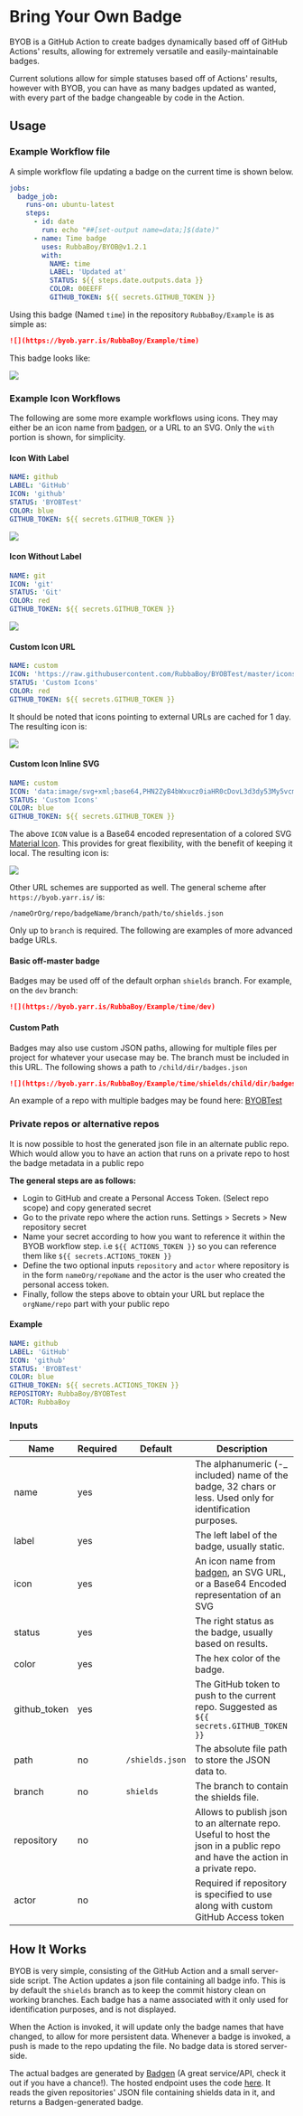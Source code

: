 # Bring Your Own Badge

BYOB is a GitHub Action to create badges dynamically based off of GitHub Actions' results, allowing for extremely versatile and easily-maintainable badges.

Current solutions allow for simple statuses based off of Actions' results, however with BYOB, you can have as many badges updated as wanted, with every part of the badge changeable by code in the Action.

## Usage

### Example Workflow file

A simple workflow file updating a badge on the current time is shown below.

```yaml
jobs:
  badge_job:
    runs-on: ubuntu-latest
    steps:
      - id: date
        run: echo "##[set-output name=data;]$(date)"
      - name: Time badge
        uses: RubbaBoy/BYOB@v1.2.1
        with:
          NAME: time
          LABEL: 'Updated at'
          STATUS: ${{ steps.date.outputs.data }}
          COLOR: 00EEFF
          GITHUB_TOKEN: ${{ secrets.GITHUB_TOKEN }}
```

Using this badge (Named `time`) in the repository `RubbaBoy/Example` is as simple as:

```markdown
![](https://byob.yarr.is/RubbaBoy/Example/time)
```

This badge looks like:

![](https://byob.yarr.is/RubbaBoy/BYOBTest/time)

### Example Icon Workflows

The following are some more example workflows using icons. They may either be an icon name from [badgen](https://badgen.net/), or a URL to an SVG. Only the `with` portion is shown, for simplicity.

#### Icon With Label

```yaml
NAME: github
LABEL: 'GitHub'
ICON: 'github'
STATUS: 'BYOBTest'
COLOR: blue
GITHUB_TOKEN: ${{ secrets.GITHUB_TOKEN }}
```

![](https://byob.yarr.is/RubbaBoy/BYOBTest/github)

#### Icon Without Label

```yaml
NAME: git
ICON: 'git'
STATUS: 'Git'
COLOR: red
GITHUB_TOKEN: ${{ secrets.GITHUB_TOKEN }}
```

![](https://byob.yarr.is/RubbaBoy/BYOBTest/git)

#### Custom Icon URL

```yaml
NAME: custom
ICON: 'https://raw.githubusercontent.com/RubbaBoy/BYOBTest/master/icons/dollar.svg'
STATUS: 'Custom Icons'
COLOR: red
GITHUB_TOKEN: ${{ secrets.GITHUB_TOKEN }}
```

It should be noted that icons pointing to external URLs are cached for 1 day. The resulting icon is:

![](https://byob.yarr.is/RubbaBoy/BYOBTest/custom)

#### Custom Icon Inline SVG

```yaml
NAME: custom
ICON: 'data:image/svg+xml;base64,PHN2ZyB4bWxucz0iaHR0cDovL3d3dy53My5vcmcvMjAwMC9zdmciIGhlaWdodD0iMjRweCIgdmlld0JveD0iMCAwIDI0IDI0IiB3aWR0aD0iMjRweCIgZmlsbD0iI0YwMCI+PHBhdGggZD0iTTAgMGgyNHYyNEgweiIgZmlsbD0ibm9uZSIvPjxwYXRoIGQ9Ik0xMiAyMS4zNWwtMS40NS0xLjMyQzUuNCAxNS4zNiAyIDEyLjI4IDIgOC41IDIgNS40MiA0LjQyIDMgNy41IDNjMS43NCAwIDMuNDEuODEgNC41IDIuMDlDMTMuMDkgMy44MSAxNC43NiAzIDE2LjUgMyAxOS41OCAzIDIyIDUuNDIgMjIgOC41YzAgMy43OC0zLjQgNi44Ni04LjU1IDExLjU0TDEyIDIxLjM1eiIvPjwvc3ZnPg=='
STATUS: 'Custom Icons'
COLOR: blue
GITHUB_TOKEN: ${{ secrets.GITHUB_TOKEN }}
```

The above `ICON` value is a Base64 encoded representation of a colored SVG [Material Icon](https://fonts.google.com/icons?selected=Material+Icons). This provides for great flexibility, with the benefit of keeping it local. The resulting icon is:

![](https://byob.yarr.is/RubbaBoy/BYOBTest/custom_inline)

Other URL schemes are supported as well. The general scheme after `https://byob.yarr.is/` is:

```
/nameOrOrg/repo/badgeName/branch/path/to/shields.json
```

Only up to `branch` is required. The following are examples of more advanced badge URLs.

#### Basic off-master badge

Badges may be used off of the default orphan `shields` branch. For example, on the `dev` branch:

```markdown
![](https://byob.yarr.is/RubbaBoy/Example/time/dev)
```

#### Custom Path

Badges may also use custom JSON paths, allowing for multiple files per project for whatever your usecase may be. The branch must be included in this URL. The following shows a path to `/child/dir/badges.json`

```markdown
![](https://byob.yarr.is/RubbaBoy/Example/time/shields/child/dir/badges.json)
```

An example of a repo with multiple badges may be found here: [BYOBTest](https://github.com/RubbaBoy/BYOBTest)

### Private repos or alternative repos
It is now possible to host the generated json file in an alternate public repo. Which would allow you to have an action that runs on a private repo to host the badge metadata in a public repo

**The general steps are as follows:**
* Login to GitHub and create a Personal Access Token. (Select repo scope) and copy generated secret
* Go to the private repo where the action runs. Settings > Secrets > New repository secret
* Name your secret according to how you want to reference it within the BYOB workflow step. i.e `${{ ACTIONS_TOKEN }}` so you can reference them like `${{ secrets.ACTIONS_TOKEN }}`
* Define the two optional inputs `repository` and `actor` where repository is in the form `nameOrg/repoName` and the actor is the user who created the personal access token. 
* Finally, follow the steps above to obtain your URL but replace the `orgName/repo` part with your public repo

#### Example

```yaml
NAME: github
LABEL: 'GitHub'
ICON: 'github'
STATUS: 'BYOBTest'
COLOR: blue
GITHUB_TOKEN: ${{ secrets.ACTIONS_TOKEN }}
REPOSITORY: RubbaBoy/BYOBTest
ACTOR: RubbaBoy
```

### Inputs

| **Name**     | **Required** | **Default**     | **Description**                                              |
| ------------ | ------------ | --------------- | ------------------------------------------------------------ |
| name         | yes          |                 | The alphanumeric (-_ included) name of the badge, 32 chars or less. Used only for identification purposes. |
| label        | yes          |                 | The left label of the badge, usually static.                 |
| icon         | yes          |                 | An icon name from [badgen](https://badgen.net/), an SVG URL, or a Base64 Encoded representation of an SVG |
| status       | yes          |                 | The right status as the badge, usually based on results.     |
| color        | yes          |                 | The hex color of the badge.                                  |
| github_token | yes          |                 | The GitHub token to push to the current repo. Suggested as `${{ secrets.GITHUB_TOKEN }}` |
| path         | no           | `/shields.json` | The absolute file path to store the JSON data to.            |
| branch       | no           | `shields`       | The branch to contain the shields file.                      |
| repository   | no           |                 | Allows to publish json to an alternate repo. Useful to host the json in a public repo and have the action in a private repo. |
| actor        | no           |                 | Required if repository is specified to use along with custom GitHub Access token |

## How It Works

BYOB is very simple, consisting of the GitHub Action and a small server-side script. The Action updates a json file containing all badge info. This is by default the `shields` branch as to keep the commit history clean on working branches. Each badge has a name associated with it only used for identification purposes, and is not displayed.

When the Action is invoked, it will update only the badge names that have changed, to allow for more persistent data. Whenever a badge is invoked, a push is made to the repo updating the file. No badge data is stored server-side.

The actual badges are generated by [Badgen](https://github.com/badgen/badgen) (A great service/API, check it out if you have a chance!). The hosted endpoint uses the code [here](https://github.com/RubbaBoy/BYOB/blob/master/workers/src/handler.ts). It reads the given repositories' JSON file containing shields data in it, and returns a Badgen-generated badge.
